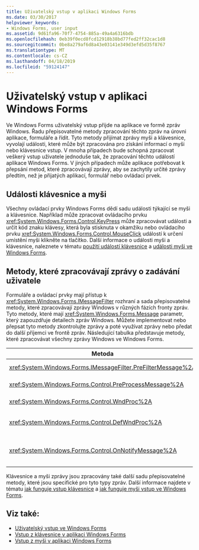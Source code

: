 ```yaml
---
title: Uživatelský vstup v aplikaci Windows Forms
ms.date: 03/30/2017
helpviewer_keywords:
- Windows Forms, user input
ms.assetid: 9d61fa96-70f7-4754-885a-49a4a6316bdb
ms.openlocfilehash: 0eb39f0ecd8fcd12918b38bd77fed2ff32cac1d8
ms.sourcegitcommit: 0be8a279af6d8a43e03141e349d3efd5d35f8767
ms.translationtype: MT
ms.contentlocale: cs-CZ
ms.lasthandoff: 04/18/2019
ms.locfileid: "59124147"
---
```

# <a name="user-input-in-a-windows-forms-application"></a>Uživatelský vstup v aplikaci Windows Forms
Ve Windows Forms uživatelský vstup přijde na aplikace ve formě zpráv Windows. Řadu přepisovatelné metody zpracování těchto zpráv na úrovni aplikace, formuláře a řídit. Tyto metody přijímat zprávy myši a klávesnice, vyvolají události, které může být zpracována pro získání informací o myši nebo klávesnice vstup. V mnoha případech bude schopná zpracovat veškerý vstup uživatele jednoduše tak, že zpracování těchto událostí aplikace Windows Forms. V jiných případech může aplikace potřebovat k přepsání metod, které zpracovávají zprávy, aby se zachytily určité zprávy předtím, než je přijatých aplikací, formulář nebo ovládací prvek.  
  
## <a name="mouse-and-keyboard-events"></a>Události klávesnice a myši  
 Všechny ovládací prvky Windows Forms dědí sadu události týkající se myši a klávesnice. Například může zpracovat ovládacího prvku <xref:System.Windows.Forms.Control.KeyPress> může zpracovávat události a určit kód znaku klávesy, která byla stisknuta v okamžiku nebo ovládacího prvku <xref:System.Windows.Forms.Control.MouseClick> událostí k určení umístění myši klikněte na tlačítko. Další informace o události myši a klávesnice, naleznete v tématu [použití událostí klávesnice](using-keyboard-events.md) a [události myši ve Windows Forms](mouse-events-in-windows-forms.md).  
  
## <a name="methods-that-process-user-input-messages"></a>Metody, které zpracovávají zprávy o zadávání uživatele  
 Formuláře a ovládací prvky mají přístup k <xref:System.Windows.Forms.IMessageFilter> rozhraní a sada přepisovatelné metody, které zpracovávají zprávy Windows v různých fázích fronty zpráv. Tyto metody, které mají <xref:System.Windows.Forms.Message> parametr, který zapouzdřuje detailech zpráv Windows. Můžete implementovat nebo přepsat tyto metody zkontrolujte zprávy a poté využívat zprávy nebo předat do další příjemci ve frontě zpráv. Následující tabulka představuje metody, které zpracovávat všechny zprávy Windows ve Windows Forms.  
  
|Metoda|Poznámky|  
|------------|-----------|  
|<xref:System.Windows.Forms.IMessageFilter.PreFilterMessage%2A>|Tato metoda zachycuje ve frontě (označované také jako publikované) Windows zprávy na úrovni aplikace.|  
|<xref:System.Windows.Forms.Control.PreProcessMessage%2A>|Tato metoda zachycuje Windows zpráv na úrovni formuláře a ovládací prvek předtím, než byla zpracována.|  
|<xref:System.Windows.Forms.Control.WndProc%2A>|Tato metoda zpracovává zprávy Windows na úrovni formuláře a ovládací prvek.|  
|<xref:System.Windows.Forms.Control.DefWndProc%2A>|Tato metoda provádí výchozí zpracování zpráv Windows na úrovni formuláře a ovládací prvek. To poskytuje funkci minimální okna.|  
|<xref:System.Windows.Forms.Control.OnNotifyMessage%2A>|Tato metoda zachycuje zpráv na úrovni formuláře a ovládací prvek po jejich zpracování. <xref:System.Windows.Forms.ControlStyles.EnableNotifyMessage> Bit stylu musí být nastaven pro tuto metodu, která se má volat.|  
  
 Klávesnice a myši zprávy jsou zpracovány také další sadu přepisovatelné metody, které jsou specifické pro tyto typy zpráv. Další informace najdete v tématu [jak funguje vstup klávesnice](how-keyboard-input-works.md) a [jak funguje myši vstup ve Windows Forms](how-mouse-input-works-in-windows-forms.md).  
  
## <a name="see-also"></a>Viz také:

- [Uživatelský vstup ve Windows Forms](user-input-in-windows-forms.md)
- [Vstup z klávesnice v aplikaci Windows Forms](keyboard-input-in-a-windows-forms-application.md)
- [Vstup z myši v aplikaci Windows Forms](mouse-input-in-a-windows-forms-application.md)
